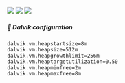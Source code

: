 <img src="https://img.shields.io/badge/Version-2.6-blue"/> <img src="https://img.shields.io/badge/Root-Magisk-green"/> <img src="https://img.shields.io/badge/Forum-Xda--developers%20-orange"/>

##### :mag_right: Dalvik configuration
```
dalvik.vm.heapstartsize=8m
dalvik.vm.heapsize=512m
dalvik.vm.heapgrowthlimit=256m
dalvik.vm.heaptargetutilization=0.50
dalvik.vm.heapminfree=2m
dalvik.vm.heapmaxfree=8m

```
